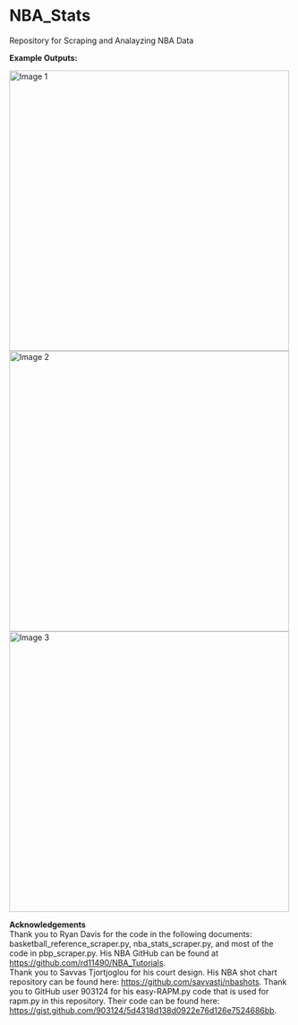 # NBA_Stats
Repository for Scraping and Analayzing NBA Data

**Example Outputs:**

<img src="https://user-images.githubusercontent.com/57878447/144542999-3d0b55b9-e7a2-4671-9291-7227b6925015.png" alt="Image 1" width=500/>
<img src="https://user-images.githubusercontent.com/57878447/144543007-f722fb38-c00b-4254-8d3a-2d30ac4e0552.png" alt="Image 2" width=500/>
<img src="https://user-images.githubusercontent.com/57878447/144543016-dc32cd08-0109-4baf-b8a4-55d3f9b58900.png" alt="Image 3" width=500/>

**Acknowledgements**\
Thank you to Ryan Davis for the code in the following documents: basketball_reference_scraper.py, nba_stats_scraper.py, and most of the code in pbp_scraper.py. His NBA GitHub can be found at https://github.com/rd11490/NBA_Tutorials. \
Thank you to Savvas Tjortjoglou for his court design. His NBA shot chart repository can be found here: https://github.com/savvastj/nbashots.
Thank you to GitHub user 903124 for his easy-RAPM.py code that is used for rapm.py in this repository. Their code can be found here: https://gist.github.com/903124/5d4318d138d0922e76d126e7524686bb. 
